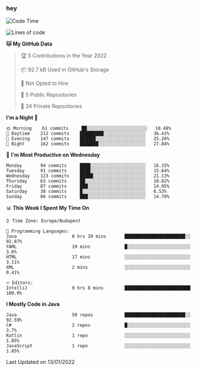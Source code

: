 ### hey

<!--START_SECTION:waka-->
![Code Time](http://img.shields.io/badge/Code%20Time-458%20hrs%2017%20mins-blue)

![Lines of code](https://img.shields.io/badge/From%20Hello%20World%20I%27ve%20Written-442%20Thousand%20lines%20of%20code-blue)

**🐱 My GitHub Data** 

> 🏆 5 Contributions in the Year 2022
 > 
> 📦 92.7 kB Used in GitHub's Storage 
 > 
> 🚫 Not Opted to Hire
 > 
> 📜 5 Public Repositories 
 > 
> 🔑 24 Private Repositories  
 > 
**I'm a Night 🦉** 

```text
🌞 Morning    61 commits     ██░░░░░░░░░░░░░░░░░░░░░░░   10.48% 
🌆 Daytime    212 commits    █████████░░░░░░░░░░░░░░░░   36.43% 
🌃 Evening    147 commits    ██████░░░░░░░░░░░░░░░░░░░   25.26% 
🌙 Night      162 commits    ███████░░░░░░░░░░░░░░░░░░   27.84%

```
📅 **I'm Most Productive on Wednesday** 

```text
Monday       94 commits     ████░░░░░░░░░░░░░░░░░░░░░   16.15% 
Tuesday      91 commits     ████░░░░░░░░░░░░░░░░░░░░░   15.64% 
Wednesday    123 commits    █████░░░░░░░░░░░░░░░░░░░░   21.13% 
Thursday     63 commits     ██░░░░░░░░░░░░░░░░░░░░░░░   10.82% 
Friday       87 commits     ███░░░░░░░░░░░░░░░░░░░░░░   14.95% 
Saturday     38 commits     █░░░░░░░░░░░░░░░░░░░░░░░░   6.53% 
Sunday       86 commits     ███░░░░░░░░░░░░░░░░░░░░░░   14.78%

```


📊 **This Week I Spent My Time On** 

```text
⌚︎ Time Zone: Europe/Budapest

💬 Programming Languages: 
Java                     8 hrs 29 mins       ███████████████████████░░   92.87% 
YAML                     19 mins             █░░░░░░░░░░░░░░░░░░░░░░░░   3.6% 
HTML                     17 mins             ░░░░░░░░░░░░░░░░░░░░░░░░░   3.11% 
XML                      2 mins              ░░░░░░░░░░░░░░░░░░░░░░░░░   0.41%

🔥 Editors: 
IntelliJ                 9 hrs 8 mins        █████████████████████████   100.0%

```

**I Mostly Code in Java** 

```text
Java                     50 repos            ███████████████████████░░   92.59% 
C#                       2 repos             █░░░░░░░░░░░░░░░░░░░░░░░░   3.7% 
Kotlin                   1 repo              ░░░░░░░░░░░░░░░░░░░░░░░░░   1.85% 
JavaScript               1 repo              ░░░░░░░░░░░░░░░░░░░░░░░░░   1.85%

```



 Last Updated on 13/01/2022
<!--END_SECTION:waka-->
